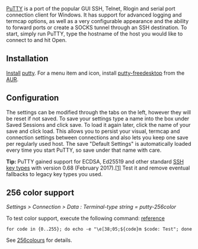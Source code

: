 [PuTTY](http://www.chiark.greenend.org.uk/~sgtatham/putty/) is a port of the popular GUI SSH, Telnet, Rlogin and serial port connection client for Windows. It has support for advanced logging and termcap options, as well as a very configurable appearance and the ability to forward ports or create a SOCKS tunnel through an SSH destination. To start, simply run PuTTY, type the hostname of the host you would like to connect to and hit Open.

## Installation

[Install](/index.php/Install "Install") [putty](https://www.archlinux.org/packages/?name=putty). For a menu item and icon, install [putty-freedesktop](https://aur.archlinux.org/packages/putty-freedesktop/) from the [AUR](/index.php/AUR "AUR").

## Configuration

The settings can be modified through the tabs on the left, however they will be reset if not saved. To save your settings type a name into the box under Saved Sessions and click save. To load it again later, click the name of your save and click load. This allows you to persist your visual, termcap and connection settings between connections and also lets you keep one save per regularly used host. The save "Default Settings" is automatically loaded every time you start PuTTY, so save under that name with care.

**Tip:** PuTTY gained support for ECDSA, Ed25519 and other standard [SSH key types](/index.php/SSH_keys "SSH keys") with version 0.68 (February 2017).[[1]](http://www.chiark.greenend.org.uk/~sgtatham/putty/changes.html) Test it and remove eventual fallbacks to legacy key types you used.

## 256 color support

*Settings > Connection > Data : Terminal-type string = putty-256color*

To test color support, execute the following command: [reference](http://www.commandlinefu.com/commands/view/5879/show-numerical-values-for-each-of-the-256-colors-in-bash)

```
for code in {0..255}; do echo -e "\e[38;05;${code}m $code: Test"; done

```

See [256colours](http://www.robmeerman.co.uk/unix/256colours) for details.